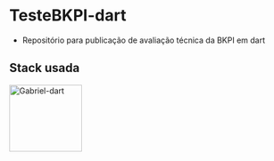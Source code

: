 # TesteBKPI-dart
- Repositório para publicação de avaliação técnica da BKPI em dart

## Stack usada
<div>
<img align="center" alt="Gabriel-dart" height="120" width="130" src="https://cdn.jsdelivr.net/gh/devicons/devicon/icons/dart/dart-plain-wordmark.svg">
</div>
